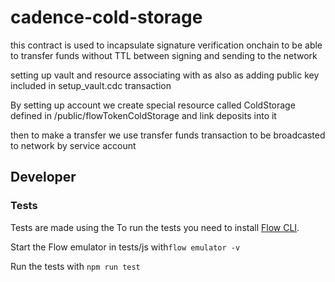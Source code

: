 # cadence-cold-storage

this contract is used to incapsulate signature verification onchain to be able to transfer funds without TTL between signing and sending to the network

setting up vault and resource associating with as also as adding public key included in setup_vault.cdc transaction  

By setting up account we create special resource called ColdStorage defined in /public/flowTokenColdStorage and link deposits into it

then to make a transfer we use transfer funds transaction to be broadcasted to network by service account

## Developer
### Tests
Tests are made using the 
To run the tests you need to install [Flow CLI](https://docs.onflow.org/flow-cli/install/).

Start the Flow emulator in tests/js  with`flow emulator -v`

Run the tests with `npm run test`
